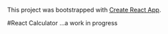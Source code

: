 This project was bootstrapped with [Create React App](https://github.com/facebook/create-react-app).

#React Calculator
...a work in progress

